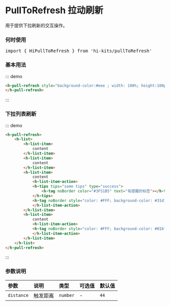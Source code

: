 # PullToRefresh 拉动刷新
用于提供下拉刷新的交互操作。

### 何时使用
<pre class="language-ts">
import { HiPullToRefresh } from 'hi-kits/pullToRefresh'
</pre>

### 基本用法
::: demo
```html
<h-pull-refresh style="background-color:#eee ; width: 100%; height:100px;">
</h-pull-refresh>
```
:::

### 下拉列表刷新
::: demo
```html
<h-pull-refresh>
    <h-list>
        <h-list-item>
            content
        </h-list-item>
        <h-list-item>
            content
        </h-list-item>
        <h-list-item>
            content
            <h-list-item-action>
            <h-tips tips="some tips" type="success">
                <h-tag noBorder color="#3F51B5" text="有提醒的标签"></h-tag>
            </h-tips>
            <h-tag noBorder style="color: #FFF; background-color: #31d100fd; " text="333"></h-tag>
            </h-list-item-action>
        </h-list-item>
        <h-list-item>
            content
            <h-list-item-action>
            <h-tag noBorder style="color: #FFF; background-color: #01bffd; " text="333"></h-tag>
            </h-list-item-action>
        </h-list-item>
    </h-list>
</h-pull-refresh>
```
:::
### 参数说明

|参数|说明|类型|可选值|默认值
|:--|:--|:--|:-----|:---
| `distance`| 触发距离 |  `number` | - | `44`
